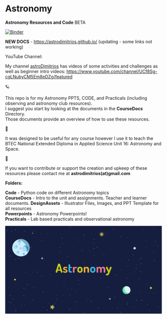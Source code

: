 # Astronomy

**Astronomy Resources and Code** BETA  

[![Binder](https://mybinder.org/badge_logo.svg)](https://mybinder.org/v2/gh/DimitriosAstro/Astronomy/master?filepath=Code) 

**NEW DOCS** - https://astrodimitrios.github.io/
(updating - some links not working)

YouTube Channel:

My channel [astroDimitrios](https://www.youtube.com/channel/UCf8Sg-cgLNubyCM5Em8eDZg/featured) has videos of some activities and challenges as well as beginner intro videos:
https://www.youtube.com/channel/UCf8Sg-cgLNubyCM5Em8eDZg/featured

:ringed_planet:

This repo is for my Astronomy PPTS, CODE, and Practicals (including observing and astronomy club resources).  
I suggest you start by looking at the documents in the **CourseDocs** Directory.  
Those documents provide an overview of how to use these resources.

:milky_way:

It was designed to be useful for any course however I use it to teach the BTEC National Extended Diploma in Applied Science Unit 16: Astronomy and Space.

:stars:

If you want to contribute or support the creation and upkeep of these resources please contact me at **astrodimitrios(at)gmail.com**

**Folders:**

**Code** - Python code on different Astronomy topics  
**CourseDocs** - Intro to the unit and assignments. Teacher and learner documents.
**DesignAssets** - Illustrator Files, Images, and PPT Template for all resources  
**Powerpoints** - Astronomy Powerpoints!  
**Practicals** - Lab based practicals and observational astronomy  

![AstroWelcome](/DesignAssets/Images/BackgroundText1@0.5x.png)
